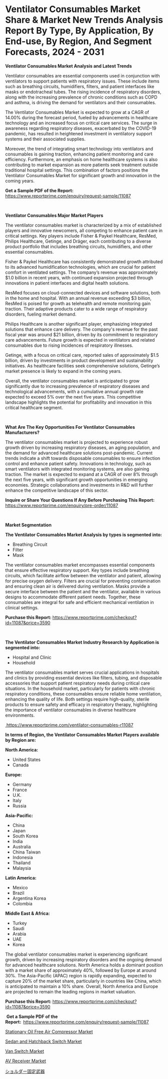 <p><h1>Ventilator Consumables Market Share & Market New Trends Analysis Report By Type, By Application, By End-use, By Region, And Segment Forecasts, 2024 - 2031</h1></p><p><strong>Ventilator Consumables Market Analysis and Latest Trends</strong></p>
<p><p>Ventilator consumables are essential components used in conjunction with ventilators to support patients with respiratory issues. These include items such as breathing circuits, humidifiers, filters, and patient interfaces like masks or endotracheal tubes. The rising incidence of respiratory disorders, along with the increasing prevalence of chronic conditions such as COPD and asthma, is driving the demand for ventilators and their consumables.</p><p>The Ventilator Consumables Market is expected to grow at a CAGR of 14.00% during the forecast period, fueled by advancements in healthcare technology and an increased focus on critical care services. The surge in awareness regarding respiratory diseases, exacerbated by the COVID-19 pandemic, has resulted in heightened investment in ventilatory support systems and their associated supplies.</p><p>Moreover, the trend of integrating smart technology into ventilators and consumables is gaining traction, enhancing patient monitoring and care efficiency. Furthermore, an emphasis on home healthcare systems is also contributing to market expansion as more patients seek treatment outside traditional hospital settings. This combination of factors positions the Ventilator Consumables Market for significant growth and innovation in the coming years.</p></p>
<p><strong>Get a Sample PDF of the Report:&nbsp;</strong> <a href="https://www.reportprime.com/enquiry/request-sample/11087">https://www.reportprime.com/enquiry/request-sample/11087</a></p>
<p>&nbsp;</p>
<p><strong>Ventilator Consumables Major Market Players</strong></p>
<p><p>The ventilator consumables market is characterized by a mix of established players and innovative newcomers, all competing to enhance patient care in critical settings. Key players include Fisher & Paykel Healthcare, ResMed, Philips Healthcare, Getinge, and Dräger, each contributing to a diverse product portfolio that includes breathing circuits, humidifiers, and other essential consumables.</p><p>Fisher & Paykel Healthcare has consistently demonstrated growth attributed to its advanced humidification technologies, which are crucial for patient comfort in ventilated settings. The company’s revenue was approximately $1.0 billion in recent years, with continued expansion projected through innovations in patient interfaces and digital health solutions.</p><p>ResMed focuses on cloud-connected devices and software solutions, both in the home and hospital. With an annual revenue exceeding $3 billion, ResMed is poised for growth as telehealth and remote monitoring gain traction. Their adaptive products cater to a wide range of respiratory disorders, fueling market demand.</p><p>Philips Healthcare is another significant player, emphasizing integrated solutions that enhance care delivery. The company's revenue for the past fiscal year was around $21 billion, driven by its commitment to respiratory care advancements. Future growth is expected in ventilators and related consumables due to rising incidences of respiratory illnesses.</p><p>Getinge, with a focus on critical care, reported sales of approximately $1.5 billion, driven by investments in product development and sustainability initiatives. As healthcare facilities seek comprehensive solutions, Getinge’s market presence is likely to expand in the coming years.</p><p>Overall, the ventilator consumables market is anticipated to grow significantly due to increasing prevalence of respiratory diseases and technological advancements, with a cumulative annual growth rate expected to exceed 5% over the next five years. This competitive landscape highlights the potential for profitability and innovation in this critical healthcare segment.</p></p>
<p>&nbsp;</p>
<p><strong>What Are The Key Opportunities For Ventilator Consumables Manufacturers?</strong></p>
<p><p>The ventilator consumables market is projected to experience robust growth driven by increasing respiratory diseases, an aging population, and the demand for advanced healthcare solutions post-pandemic. Current trends indicate a shift towards disposable consumables to ensure infection control and enhance patient safety. Innovations in technology, such as smart ventilators with integrated monitoring systems, are also gaining traction. The market is expected to expand at a CAGR of over 8% through the next five years, with significant growth opportunities in emerging economies. Strategic collaborations and investments in R&D will further enhance the competitive landscape of this sector.</p></p>
<p><strong>Inquire or Share Your Questions If Any Before Purchasing This Report:</strong> <a href="https://www.reportprime.com/enquiry/pre-order/11087">https://www.reportprime.com/enquiry/pre-order/11087</a></p>
<p>&nbsp;</p>
<p><strong>Market Segmentation</strong></p>
<p><strong>The Ventilator Consumables Market Analysis by types is segmented into:</strong></p>
<p><ul><li>Breathing Circuit</li><li>Filter</li><li>Mask</li></ul></p>
<p><p>The ventilator consumables market encompasses essential components that ensure effective respiratory support. Key types include breathing circuits, which facilitate airflow between the ventilator and patient, allowing for precise oxygen delivery. Filters are crucial for preventing contamination and ensuring clean air is delivered during ventilation. Masks provide a secure interface between the patient and the ventilator, available in various designs to accommodate different patient needs. Together, these consumables are integral for safe and efficient mechanical ventilation in clinical settings.</p></p>
<p><strong>Purchase this Report:&nbsp;</strong><a href="https://www.reportprime.com/checkout?id=11087&price=3590">https://www.reportprime.com/checkout?id=11087&price=3590</a></p>
<p>&nbsp;</p>
<p><strong>The Ventilator Consumables Market Industry Research by Application is segmented into:</strong></p>
<p><ul><li>Hospital and Clinic</li><li>Household</li></ul></p>
<p><p>The ventilator consumables market serves crucial applications in hospitals and clinics by providing essential devices like filters, tubing, and disposable accessories that support patient respiratory needs during critical care situations. In the household market, particularly for patients with chronic respiratory conditions, these consumables ensure reliable home ventilation, enhancing the quality of life. Both settings require high-quality, sterile products to ensure safety and efficacy in respiratory therapy, highlighting the importance of ventilator consumables in diverse healthcare environments.</p></p>
<p><a href="https://www.reportprime.com/ventilator-consumables-r11087">&nbsp;https://www.reportprime.com/ventilator-consumables-r11087</a></p>
<p><strong>In terms of Region, the Ventilator Consumables Market Players available by Region are:</strong></p>
<p>
    <p> <strong> North America: </strong>
        <ul>
            <li>United States</li>
            <li>Canada</li>
        </ul>
        </p> 
    <p> <strong> Europe: </strong>
        <ul>
            <li>Germany</li>
            <li>France</li>
            <li>U.K.</li>
            <li>Italy</li>
            <li>Russia</li>
        </ul>
        </p> 
    <p> <strong> Asia-Pacific: </strong>
        <ul>
            <li>China</li>
            <li>Japan</li>
            <li>South Korea</li>
            <li>India</li>
            <li>Australia</li>
            <li>China Taiwan</li>
            <li>Indonesia</li>
            <li>Thailand</li>
            <li>Malaysia</li>
        </ul>
        </p> 
    <p> <strong> Latin America: </strong>
        <ul>
            <li>Mexico</li>
            <li>Brazil</li>
            <li>Argentina Korea</li>
            <li>Colombia</li>
        </ul>
        </p> 
    <p> <strong> Middle East & Africa: </strong>
        <ul>
            <li>Turkey</li>
            <li>Saudi</li>
            <li>Arabia</li>
            <li>UAE</li>
            <li>Korea</li>
        </ul>
    </p>
    </p>
<p><p>The global ventilator consumables market is experiencing significant growth, driven by increasing respiratory disorders and the ongoing demand for advanced healthcare solutions. North America holds a dominant position with a market share of approximately 40%, followed by Europe at around 30%. The Asia-Pacific (APAC) region is rapidly expanding, expected to capture 20% of the market share, particularly in countries like China, which is anticipated to maintain a 10% share. Overall, North America and Europe are projected to remain the leading regions in market valuation.</p></p>
<p><strong>Purchase this Report: </strong><a href="https://www.reportprime.com/checkout?id=11087&price=3590">https://www.reportprime.com/checkout?id=11087&price=3590</a></p>
<p>&nbsp;<strong>Get a Sample PDF of the Report:&nbsp;&nbsp;</strong><a href="https://www.reportprime.com/enquiry/request-sample/11087">https://www.reportprime.com/enquiry/request-sample/11087</a></p>
<p><strong></strong></p>
<p><p><a href="https://medium.com/@sofyanbudiaman1_67863/the-stationary-oil-free-air-compressor-market-has-witnessed-significant-growth-in-recent-years-691751f9e538?postPublishedType=initial">Stationary Oil Free Air Compressor Market</a></p><p><a href="https://issuu.com/reportprime-2/docs/sedan-and-hatchback-switch-market-s_2114a6f08bd8bd">Sedan and Hatchback Switch Market</a></p><p><a href="https://issuu.com/reportprime-2/docs/van-switch-market-size-2030.pptx_a53b74c3e81edd">Van Switch Market</a></p><p><a href="https://www.linkedin.com/pulse/comprehensive-analysis-global-av-receiver-market-growth-trends-s1afc?trackingId=Fd%2FpUuwEQBOwS0q%2FYE2kdQ%3D%3D">AV Receiver Market</a></p><p><a href="https://medium.com/@rot5z9maragh/shoulder-fixed-weapon-market-%E3%81%AF-%E3%82%B3%E3%82%B9%E3%83%88%E7%AE%A1%E7%90%86%E3%81%A8%E5%8A%B9%E7%8E%87%E5%90%91%E4%B8%8A%E3%82%92%E5%84%AA%E5%85%88%E3%81%97%E3%81%BE%E3%81%99-%E3%81%95%E3%82%89%E3%81%AB-%E5%A0%B1%E5%91%8A%E6%9B%B8%E3%81%AF%E5%B8%82%E5%A0%B4%E3%81%AE%E9%9C%80%E8%A6%81%E9%9D%A2%E3%81%A8%E4%BE%9B%E7%B5%A6%E9%9D%A2%E3%81%AE%E4%B8%A1%E6%96%B9%E3%82%92%E3%82%AB%E3%83%90%E3%83%BC%E3%81%97%E3%81%A6%E3%81%84%E3%81%BE%E3%81%99-shoulder-fixed-83a4859603ee?postPublishedType=initial">ショルダー固定武器</a></p></p>